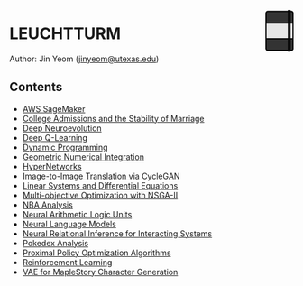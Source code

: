 <img src="LEUCHTTURM.svg" align=right width=10%></img>
# LEUCHTTURM
Author: Jin Yeom (jinyeom@utexas.edu)

## Contents
- [AWS SageMaker](https://nbviewer.jupyter.org/github/jinyeom/LEUCHTTURM/blob/master/AWS%20SageMaker/AWS%20SageMaker.ipynb)
- [College Admissions and the Stability of Marriage](https://nbviewer.jupyter.org/github/jinyeom/LEUCHTTURM/blob/master/College%20Admissions%20and%20the%20Stability%20of%20Marriage/College%20Admissions%20and%20the%20Stability%20of%20Marriage.ipynb)
- [Deep Neuroevolution](https://nbviewer.jupyter.org/github/jinyeom/LEUCHTTURM/blob/master/Deep%20Neuroevolution/Deep%20Neuroevolution.ipynb)
- [Deep Q-Learning](https://nbviewer.jupyter.org/github/jinyeom/LEUCHTTURM/blob/master/Deep%20Q-Learning/Deep%20Q-Learning.ipynb)
- [Dynamic Programming](https://nbviewer.jupyter.org/github/jinyeom/LEUCHTTURM/blob/master/Dynamic%20Programming/Dynamic%20Programming.ipynb)
- [Geometric Numerical Integration](https://nbviewer.jupyter.org/github/jinyeom/LEUCHTTURM/blob/master/Geometric%20Numerical%20Integration/Geometric%20Numerical%20Integration.ipynb)
- [HyperNetworks](https://nbviewer.jupyter.org/github/jinyeom/LEUCHTTURM/blob/master/HyperNetworks/HyperNetworks.ipynb)
- [Image-to-Image Translation via CycleGAN](https://nbviewer.jupyter.org/github/jinyeom/LEUCHTTURM/blob/master/Image-to-Image%20Translation%20via%20CycleGAN/Image-to-Image%20Translation%20via%20CycleGAN.ipynb)
- [Linear Systems and Differential Equations](https://nbviewer.jupyter.org/github/jinyeom/LEUCHTTURM/blob/master/Linear%20Systems%20and%20Differential%20Equations/Linear%20Systems%20and%20Differential%20Equations.ipynb)
- [Multi-objective Optimization with NSGA-II](https://nbviewer.jupyter.org/github/jinyeom/LEUCHTTURM/blob/master/Multi-objective%20Optimization%20with%20NSGA-II/Multi-objective%20Optimization%20with%20NSGA-II.ipynb)
- [NBA Analysis](https://nbviewer.jupyter.org/github/jinyeom/LEUCHTTURM/blob/master/NBA%20Analysis/NBA%20Analysis.ipynb)
- [Neural Arithmetic Logic Units](https://nbviewer.jupyter.org/github/jinyeom/LEUCHTTURM/blob/master/Neural%20Arithmetic%20Logic%20Units/Neural%20Arithmetic%20Logic%20Units.ipynb)
- [Neural Language Models](https://nbviewer.jupyter.org/github/jinyeom/LEUCHTTURM/blob/master/Neural%20Language%20Models/Neural%20Language%20Models.ipynb)
- [Neural Relational Inference for Interacting Systems](https://nbviewer.jupyter.org/github/jinyeom/LEUCHTTURM/blob/master/Neural%20Relational%20Inference%20for%20Interacting%20Systems/Neural%20Relational%20Inference%20for%20Interacting%20Systems.ipynb)
- [Pokedex Analysis](https://nbviewer.jupyter.org/github/jinyeom/LEUCHTTURM/blob/master/Pokedex%20Analysis/Pokedex%20Analysis.ipynb)
- [Proximal Policy Optimization Algorithms](https://nbviewer.jupyter.org/github/jinyeom/LEUCHTTURM/blob/master/Proximal%20Policy%20Optimization%20Algorithms/Proximal%20Policy%20Optimization%20Algorithms.ipynb)
- [Reinforcement Learning](https://nbviewer.jupyter.org/github/jinyeom/LEUCHTTURM/blob/master/Reinforcement%20Learning/Reinforcement%20Learning.ipynb)
- [VAE for MapleStory Character Generation](https://nbviewer.jupyter.org/github/jinyeom/LEUCHTTURM/blob/master/VAE%20for%20MapleStory%20Character%20Generation/VAE%20for%20MapleStory%20Character%20Generation.ipynb)